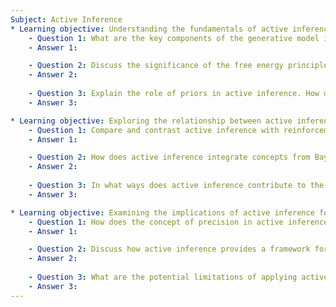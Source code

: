 ```yaml
---
Subject: Active Inference
* Learning objective: Understanding the fundamentals of active inference theory.
    - Question 1: What are the key components of the generative model in active inference, and how do they interact to facilitate perception and action?
    - Answer 1: 

    - Question 2: Discuss the significance of the free energy principle in the context of active inference. How does it relate to the concepts of prediction and adaptation?
    - Answer 2:
    
    - Question 3: Explain the role of priors in active inference. How do they influence the agent's predictions and subsequent actions?
    - Answer 3:

* Learning objective: Exploring the relationship between active inference and other theories in neuroscience and artificial intelligence.
    - Question 1: Compare and contrast active inference with reinforcement learning. What are the strengths and weaknesses of each approach in modeling behavior?
    - Answer 1: 

    - Question 2: How does active inference integrate concepts from Bayesian inference, and what implications does this have for understanding cognitive processes?
    - Answer 2:
    
    - Question 3: In what ways does active inference contribute to the development of artificial intelligence, particularly in the context of robotics?
    - Answer 3:

* Learning objective: Examining the implications of active inference for understanding cognition and behavior.
    - Question 1: How does the concept of precision in active inference relate to attention and perception in cognitive processes?
    - Answer 1: 

    - Question 2: Discuss how active inference provides a framework for understanding the role of emotions and motivations in decision-making.
    - Answer 2:
    
    - Question 3: What are the potential limitations of applying active inference to complex social behaviors and interactions?
    - Answer 3:
---
```

